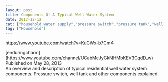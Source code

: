 ```yaml
---
layout: post
title: Components Of A Typical Well Water System
date: 2017-12-12
cat: ["household water supply","pressure switch","pressure tank","well water system"]
tag: ["Household"]
---
```


https://www.youtube.com/watch?v=KuCWx-b7Cm4
<div id="top-row" class="style-scope ytd-video-secondary-info-renderer">
<div id="upload-info" class="style-scope ytd-video-owner-renderer">
<div id="owner-container" class="style-scope ytd-video-owner-renderer">[enduringcharm](https://www.youtube.com/channel/UCabMcJyGkNHMbKEV3CqdD_w)</div>
<span class="date style-scope ytd-video-secondary-info-renderer">Published on May 28, 2013</span></div>
<div id="sponsor-button" class="style-scope ytd-video-owner-renderer"></div>
</div>
<div id="content" class="style-scope ytd-expander">An overview and description of typical residential well water system components. Pressure switch, well tank and other components explained.</div>